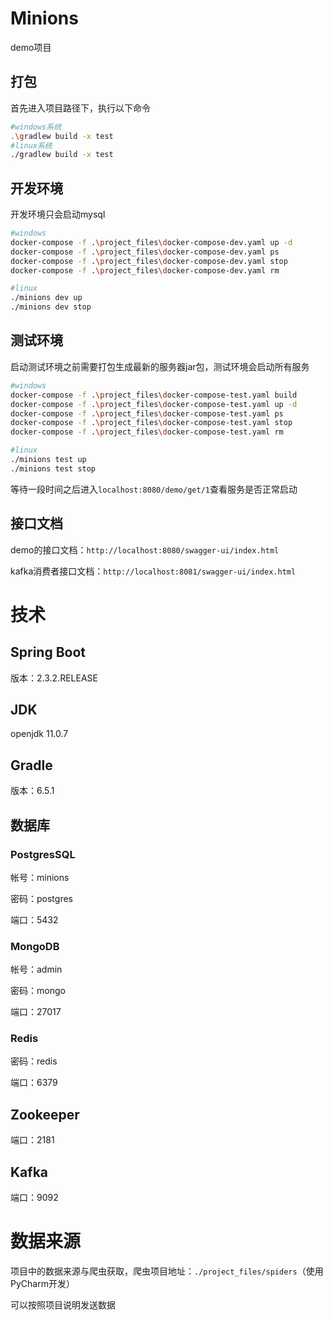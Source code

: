 # Minions

demo项目

## 打包

首先进入项目路径下，执行以下命令

```bash
#windows系统
.\gradlew build -x test
#linux系统
./gradlew build -x test
```

## 开发环境

开发环境只会启动mysql

```bash
#windows
docker-compose -f .\project_files\docker-compose-dev.yaml up -d
docker-compose -f .\project_files\docker-compose-dev.yaml ps
docker-compose -f .\project_files\docker-compose-dev.yaml stop
docker-compose -f .\project_files\docker-compose-dev.yaml rm

#linux
./minions dev up
./minions dev stop
```

## 测试环境

启动测试环境之前需要打包生成最新的服务器jar包，测试环境会启动所有服务

```bash
#windows
docker-compose -f .\project_files\docker-compose-test.yaml build
docker-compose -f .\project_files\docker-compose-test.yaml up -d
docker-compose -f .\project_files\docker-compose-test.yaml ps
docker-compose -f .\project_files\docker-compose-test.yaml stop
docker-compose -f .\project_files\docker-compose-test.yaml rm

#linux
./minions test up
./minions test stop
```

等待一段时间之后进入`localhost:8080/demo/get/1`查看服务是否正常启动

## 接口文档

demo的接口文档：`http://localhost:8080/swagger-ui/index.html`

kafka消费者接口文档：`http://localhost:8081/swagger-ui/index.html`

# 技术

## Spring Boot

版本：2.3.2.RELEASE

## JDK

openjdk 11.0.7

## Gradle

版本：6.5.1

## 数据库

### PostgresSQL

帐号：minions

密码：postgres

端口：5432

### MongoDB

帐号：admin

密码：mongo

端口：27017

### Redis

密码：redis

端口：6379

## Zookeeper

端口：2181

## Kafka

端口：9092

# 数据来源

项目中的数据来源与爬虫获取，爬虫项目地址：`./project_files/spiders`（使用PyCharm开发）

可以按照项目说明发送数据